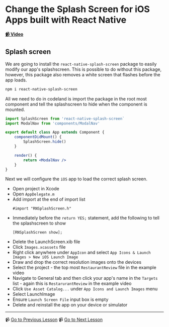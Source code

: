 # Change the Splash Screen for iOS Apps built with React Native

**[📹 Video](https://egghead.io/lessons/react-native-change-the-splash-screen-for-ios-apps-built-with-react-native)**

## Splash screen

We are going to install the `react-native-splash-screen` package to easily modify our app's splashscreen. This is possible to do without this package, however, this package also removes a white screen that flashes before the app loads.

```bash
npm i react-native-splash-screen
```

All we need to do in codeland is import the package in the root most component and tell the splashscreen to hide when the component is mounted.

```jsx
import SplashScreen from 'react-native-splash-screen`
import ModalNav from 'components/ModalNav'

export default class App extends Component {
	componentDidMount() {
		SplashScreen.hide()
	}

	render() {
		return <ModalNav />
	}
}
```

Next we will configure the `iOS` app to load the correct splash screen.

- Open project in Xcode
- Open `AppDelegate.m`
- Add import at the end of import list
  ```
  #import "RNSplashScreen.h"
  ```
- Immediately before the `return YES;` statement, add the following to tell the splashscreen to show
  ```
  [RNSplashScreen show];
  ```
- Delete the LaunchScreen.xib file
- Click `Images.xcassets` file
- Right click anywhere under `AppIcon` and select `App Icons & Launch Images > New iOS Launch Image`
- Draw and drop the correct resolution images onto the devices
- Select the project - the top most `RestaurantReview` file in the example video
- Navigate to General tab and then click your app's name in the `Targets` list - again this is `RestarurantReview` in the example video
- Click `Use Asset Catalog...` under `App Icons and Launch Images` menu
- Select LaunchImage
- Ensure `Launch Screen File` input box is empty
- Delete and reinstall the app on your device or simulator

---

📹 [Go to Previous Lesson](https://egghead.io/lessons/react-native-save-and-retrieve-data-on-the-device-in-a-react-native-app-with-asyncstorage)
📹 [Go to Next Lesson](https://egghead.io/lessons/react-native-change-the-splash-screen-for-android-apps-built-with-react-native)

